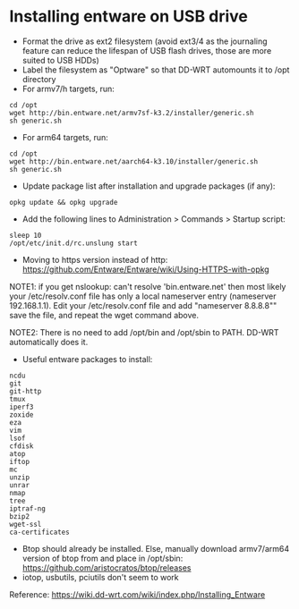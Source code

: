 # Installing entware on USB drive

* Format the drive as ext2 filesystem (avoid ext3/4 as the journaling feature can reduce the lifespan of USB flash drives, those are more suited to USB HDDs)
* Label the filesystem as "Optware" so that DD-WRT automounts it to /opt directory
* For armv7/h targets, run:

```
cd /opt
wget http://bin.entware.net/armv7sf-k3.2/installer/generic.sh
sh generic.sh
```

* For arm64 targets, run:

```
cd /opt
wget http://bin.entware.net/aarch64-k3.10/installer/generic.sh
sh generic.sh
```

* Update package list after installation and upgrade packages (if any):

```
opkg update && opkg upgrade
```

* Add the following lines to Administration > Commands > Startup script:

```
sleep 10
/opt/etc/init.d/rc.unslung start
```

* Moving to https version instead of http: https://github.com/Entware/Entware/wiki/Using-HTTPS-with-opkg

NOTE1: if you get nslookup: can't resolve 'bin.entware.net' then most likely your /etc/resolv.conf file has only a local nameserver entry (nameserver 192.168.1.1). Edit your /etc/resolv.conf file and add "nameserver 8.8.8.8"" save the file, and repeat the wget command above.

NOTE2: There is no need to add /opt/bin and /opt/sbin to PATH. DD-WRT automatically does it.

* Useful entware packages to install:
```
ncdu
git
git-http
tmux
iperf3
zoxide
eza
vim
lsof
cfdisk
atop
iftop
mc
unzip
unrar
nmap
tree
iptraf-ng
bzip2
wget-ssl
ca-certificates
```
* Btop should already be installed. Else, manually download armv7/arm64 version of btop from and place in /opt/sbin: https://github.com/aristocratos/btop/releases
* iotop, usbutils, pciutils don't seem to work

Reference: <https://wiki.dd-wrt.com/wiki/index.php/Installing_Entware>
